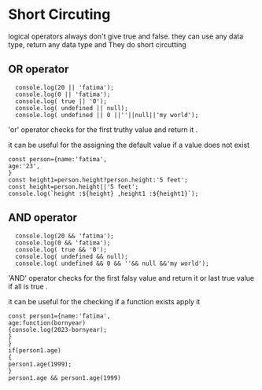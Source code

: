 # Short Circuting

logical operators always don't give true and false.
they can use any data type, return any data type and They do short circutting


## OR operator 

```
  console.log(20 || 'fatima');
  console.log(0 || 'fatima');
  console.log( true || '0');
  console.log( undefined || null);
  console.log( undefined || 0 ||''||null||'my world');
```

'or' operator checks for the first truthy value and return it .

it can be useful for the assigning the default value if a value does not exist
```
const person={name:'fatima',
age:'23',
}
const height1=person.height?person.height:'5 feet';
const height=person.height||'5 feet';
console.log(`height :${height} ,height1 :${height1}`);
```



## AND operator 

```
  console.log(20 && 'fatima');
  console.log(0 && 'fatima');
  console.log( true && '0');
  console.log( undefined && null);
  console.log( undefined && 0 && ''&& null &&'my world');
```

'AND' operator checks for the first falsy value and return it or last true value if all is true .

it can be useful for the checking if a function exists apply it
```
const person1={name:'fatima',
age:function(bornyear)
{console.log(2023-bornyear);
}
}
if(person1.age)
{
person1.age(1999);
}
person1.age && person1.age(1999)
```

